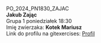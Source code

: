 PO_2024_PN1830_ZAJAC  <br />
**Jakub Zając** <br />
Grupa 1 poniedziałek 18:30 <br />
Imię zwierzaka: **Kotek Mariusz** <br />
Link do profilu na gitexercises: [Profil](https://gitexercises.fracz.com/c/nda) <br />
